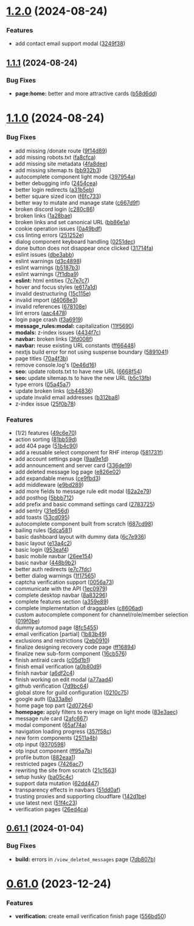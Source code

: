 # [1.2.0](https://github.com/onesoft-sudo/sudobot-dashboard/compare/v1.1.1...v1.2.0) (2024-08-24)


### Features

* add contact email support modal ([3249f38](https://github.com/onesoft-sudo/sudobot-dashboard/commit/3249f382f5c807a14d7bae6614e7896f646f6af8))



## [1.1.1](https://github.com/onesoft-sudo/sudobot-dashboard/compare/v1.1.0...v1.1.1) (2024-08-24)


### Bug Fixes

* **page:home:** better and more attractive cards ([b58d6dd](https://github.com/onesoft-sudo/sudobot-dashboard/commit/b58d6ddf8342f0b61e29d810c126d83bcbb773b1))



# [1.1.0](https://github.com/onesoft-sudo/sudobot-dashboard/compare/v0.61.1...v1.1.0) (2024-08-24)


### Bug Fixes

* add missing /donate route ([9f14d89](https://github.com/onesoft-sudo/sudobot-dashboard/commit/9f14d89daed22ced705d7f61c08ff2782f048342))
* add missing robots.txt ([fa8cfca](https://github.com/onesoft-sudo/sudobot-dashboard/commit/fa8cfca43cb182fe13ddf8cacc350bc4d94ffb89))
* add missing site metadata ([4fa8dee](https://github.com/onesoft-sudo/sudobot-dashboard/commit/4fa8deedd7d5a0f159d339f1767d92e5451e713e))
* add missing sitemap.ts ([bb932b3](https://github.com/onesoft-sudo/sudobot-dashboard/commit/bb932b3c2d03bf85708fda55515fa98d0a2eadca))
* autocomplete component light mode ([397954a](https://github.com/onesoft-sudo/sudobot-dashboard/commit/397954a6c2c0d97f518a6c5b2f275b8a24a6c66d))
* better debugging info ([2454cea](https://github.com/onesoft-sudo/sudobot-dashboard/commit/2454cea774df24f872bc6da8756118ae9053971b))
* better login redirects ([a31b5eb](https://github.com/onesoft-sudo/sudobot-dashboard/commit/a31b5eba46d178d0fe8bd6d9ed250b0d498c0b15))
* better square sized icon ([f6fc733](https://github.com/onesoft-sudo/sudobot-dashboard/commit/f6fc733cccc727530988d2d80b672c0f625f9288))
* better way to mutate and manage state ([c667d9f](https://github.com/onesoft-sudo/sudobot-dashboard/commit/c667d9f0d722d79170edb0fe8c6fb6f8aa362ec1))
* broken discord login ([c280c86](https://github.com/onesoft-sudo/sudobot-dashboard/commit/c280c8656531290f51795bb00be67b3a2c7b91a9))
* broken links ([1a28bae](https://github.com/onesoft-sudo/sudobot-dashboard/commit/1a28bae74ab1861611384f85087fb5105dfd79e7))
* broken links and set canonical URL ([bb86e1a](https://github.com/onesoft-sudo/sudobot-dashboard/commit/bb86e1a8cd926eae4086c7d0879b9b0d15e51d36))
* cookie operation issues ([0a49bdf](https://github.com/onesoft-sudo/sudobot-dashboard/commit/0a49bdfa498b16037def0630666e25e65888e991))
* css linting errors ([251252e](https://github.com/onesoft-sudo/sudobot-dashboard/commit/251252eae8c7be0a9f6fc5561272822afe4659d8))
* dialog component keyboard handling ([0251dec](https://github.com/onesoft-sudo/sudobot-dashboard/commit/0251dec68deef1bc9cd8bdb48060ce89468235f8))
* done button does not disappear once clicked ([31714fa](https://github.com/onesoft-sudo/sudobot-dashboard/commit/31714fabd91486da125eb9e88ba80a8d43315371))
* eslint issues ([dbe3abb](https://github.com/onesoft-sudo/sudobot-dashboard/commit/dbe3abba2d9ae454ee97b37baa4a1e7c8003fea3))
* eslint warnings ([d3c4898](https://github.com/onesoft-sudo/sudobot-dashboard/commit/d3c4898a0abe4ccb6b2dcc6c2f403c5b4d9fad7a))
* eslint warnings ([b5187b3](https://github.com/onesoft-sudo/sudobot-dashboard/commit/b5187b33ff1db01de1fbf23a0d941ce7b10bff51))
* eslint warnings ([7f1dba9](https://github.com/onesoft-sudo/sudobot-dashboard/commit/7f1dba92abadf2f9f8d6433f0a304dd9bee51ca0))
* **eslint:** html entities ([7c7e7c7](https://github.com/onesoft-sudo/sudobot-dashboard/commit/7c7e7c732ff64796d9c9e595c00eef4df55b1b6b))
* hover and focus styles ([e617a1d](https://github.com/onesoft-sudo/sudobot-dashboard/commit/e617a1dc49cb8c4ed0599a01a35e5d17d573bb65))
* invalid destructuring ([15c115e](https://github.com/onesoft-sudo/sudobot-dashboard/commit/15c115e87fea610889593b2f562cd739acbbbd4c))
* invalid import ([d4068e3](https://github.com/onesoft-sudo/sudobot-dashboard/commit/d4068e3d2f576aeb62e75c476ce4649459889755))
* invalid references ([678108e](https://github.com/onesoft-sudo/sudobot-dashboard/commit/678108e7109f84733d91d4550c811560c0553838))
* lint errors ([aac4478](https://github.com/onesoft-sudo/sudobot-dashboard/commit/aac44780de1c725c56c48b9ab84fc51487a88b6d))
* login page crash ([f3a6919](https://github.com/onesoft-sudo/sudobot-dashboard/commit/f3a69197d542dff575d2078a9b4fe21727beda95))
* **message_rules:modal:** capitalization ([11f5690](https://github.com/onesoft-sudo/sudobot-dashboard/commit/11f569058205c9e26887238374fa035411478b31))
* **modals:** z-index issues ([4434f7c](https://github.com/onesoft-sudo/sudobot-dashboard/commit/4434f7c439667eb265da5b6146a8ee586bbe4484))
* **navbar:** broken links ([3fd008f](https://github.com/onesoft-sudo/sudobot-dashboard/commit/3fd008f245606b4d6f958985440ed72500e375aa))
* **navbar:** reuse existing URL constants ([ff66448](https://github.com/onesoft-sudo/sudobot-dashboard/commit/ff6644883f94dcf18dcb675ef58074e1ed4ab7eb))
* nextjs build error for not using suspense boundary ([5891041](https://github.com/onesoft-sudo/sudobot-dashboard/commit/5891041d5f9c34b7320d83031ae380a80e7db3f0))
* page titles ([70a4f3b](https://github.com/onesoft-sudo/sudobot-dashboard/commit/70a4f3bcc039dd92aa6665a168338544d83ef73a))
* remove console.log's ([0e46d16](https://github.com/onesoft-sudo/sudobot-dashboard/commit/0e46d167895a25c1ffb0957b4cbdd69526c31ac4))
* **seo:** update robots.txt to have new URL ([6668f54](https://github.com/onesoft-sudo/sudobot-dashboard/commit/6668f5476c92a3b4c35af31f3f84c5b8d0449346))
* **seo:** update sitemap.ts to have the new URL ([b5c13fb](https://github.com/onesoft-sudo/sudobot-dashboard/commit/b5c13fb6db61d8a8b216b7e81465a927337b3de3))
* type errors ([05a45a7](https://github.com/onesoft-sudo/sudobot-dashboard/commit/05a45a7c661058dd4ab0afa1e8c2f3de99e96f2e))
* update broken links ([cb44836](https://github.com/onesoft-sudo/sudobot-dashboard/commit/cb448360e4b5cd5e9ca94fff0a0d732f04a49099))
* update invalid email addresses ([b312ba8](https://github.com/onesoft-sudo/sudobot-dashboard/commit/b312ba8ce6f22bb4df04423b1f3c81cae39f77e5))
* z-index issue ([25f0b78](https://github.com/onesoft-sudo/sudobot-dashboard/commit/25f0b781be6dab70ef2bd6b560e8938dec79b083))


### Features

* (1/2) features ([49c6e70](https://github.com/onesoft-sudo/sudobot-dashboard/commit/49c6e70f9f9a6cf2cad8783e53e28465a6dfbd16))
* action sorting ([81bb59d](https://github.com/onesoft-sudo/sudobot-dashboard/commit/81bb59d17def37bd40a3bbed6d8c639945bcfab3))
* add 404 page ([51b4c90](https://github.com/onesoft-sudo/sudobot-dashboard/commit/51b4c900c8f80440ef9ef10b291414b12728da4e))
* add a reusable select component for RHF interop ([581731f](https://github.com/onesoft-sudo/sudobot-dashboard/commit/581731fa1e55d5c16f325bb7638e160221d021b3))
* add account settings page ([9aa9e1d](https://github.com/onesoft-sudo/sudobot-dashboard/commit/9aa9e1db9b3925d9466a23e0e601f819108016ea))
* add announcement and server card ([336de19](https://github.com/onesoft-sudo/sudobot-dashboard/commit/336de198e8dfc9c25bf59a11cb486fe4b0358fe5))
* add deleted message log page ([e826e02](https://github.com/onesoft-sudo/sudobot-dashboard/commit/e826e022ed09705bf11c8c36cb1bfc84047fe6a2))
* add expandable menus ([ce9fbd3](https://github.com/onesoft-sudo/sudobot-dashboard/commit/ce9fbd37c10654afd64213d23dd95b659da31f66))
* add middleware ([e9bd289](https://github.com/onesoft-sudo/sudobot-dashboard/commit/e9bd289a8389cf423849584d61d683370786ec62))
* add more fields to message rule edit modal ([62a2e79](https://github.com/onesoft-sudo/sudobot-dashboard/commit/62a2e799998b9f20df1c4ac1610c663d8d4dfdf9))
* add posthog ([5bbb712](https://github.com/onesoft-sudo/sudobot-dashboard/commit/5bbb7121e1b02e65754990fb571f6c8b24c1dfd0))
* add prefix and basic command settings card ([2783725](https://github.com/onesoft-sudo/sudobot-dashboard/commit/2783725212633810b605028eff70ca4b52c3626e))
* add sentry ([31e656d](https://github.com/onesoft-sudo/sudobot-dashboard/commit/31e656d09bc63680674a1c82563cc6b6437c159b))
* add toasts ([53cd095](https://github.com/onesoft-sudo/sudobot-dashboard/commit/53cd095ab71debe887e916a70b182196e87ba714))
* autocomplete component built from scratch ([687cd98](https://github.com/onesoft-sudo/sudobot-dashboard/commit/687cd9810a7419eb89d5a390f45d72e1954c6dde))
* bailing rules ([5dca581](https://github.com/onesoft-sudo/sudobot-dashboard/commit/5dca5818ba25cb3a8ad1e5728c171d5a1a077316))
* basic dashboard layout with dummy data ([6c7e936](https://github.com/onesoft-sudo/sudobot-dashboard/commit/6c7e9363881391c083901ad978589f768874cdf9))
* basic layout ([e13a4c2](https://github.com/onesoft-sudo/sudobot-dashboard/commit/e13a4c25d76d74ce5cf76268ad9fc06e01413339))
* basic login ([953eaf4](https://github.com/onesoft-sudo/sudobot-dashboard/commit/953eaf48ecf6a8bb76e451d5795023e549fc7fcd))
* basic mobile navbar ([26ee154](https://github.com/onesoft-sudo/sudobot-dashboard/commit/26ee154e62a4cecd75ecadeafd94d2f5f5472488))
* basic navbar ([448b9b2](https://github.com/onesoft-sudo/sudobot-dashboard/commit/448b9b21aea4cb2b60cc7167a3c777ab6acafae3))
* better auth redirects ([e7c7fdc](https://github.com/onesoft-sudo/sudobot-dashboard/commit/e7c7fdc4b39196c68291f3f2107c7a1e6e73083f))
* better dialog warnings ([1f17565](https://github.com/onesoft-sudo/sudobot-dashboard/commit/1f175655745d8e786eccac93dc244dd4c9b46be5))
* captcha verification support ([0056a73](https://github.com/onesoft-sudo/sudobot-dashboard/commit/0056a734a8030aa7c942e6f4456bb26802e1ec76))
* communicate with the API ([1ec0979](https://github.com/onesoft-sudo/sudobot-dashboard/commit/1ec0979a9ab9f04e121ef2beaf0e782534c67796))
* complete desktop navbar ([8a83296](https://github.com/onesoft-sudo/sudobot-dashboard/commit/8a83296b243463d7f526208d1d21ed0bce4efe19))
* complete features section ([a359e89](https://github.com/onesoft-sudo/sudobot-dashboard/commit/a359e896499214f1236d6a1e0acf9bccdc865397))
* complete implementation of draggables ([c8606ad](https://github.com/onesoft-sudo/sudobot-dashboard/commit/c8606ad5439504782d5bccd1e1903609a3ecceb5))
* custom autocomplete component for channel/role/member selection ([019f0be](https://github.com/onesoft-sudo/sudobot-dashboard/commit/019f0bee10168ed6cb95ab61942b12d41a62adf0))
* dummy automod page ([8fc5455](https://github.com/onesoft-sudo/sudobot-dashboard/commit/8fc5455e9438129ae11fe2b508bf28a7c0c5bd9b))
* email verification [partial] ([1b83b49](https://github.com/onesoft-sudo/sudobot-dashboard/commit/1b83b49400c571771fe0458fbb9bb716597dbb19))
* exclusions and restrictions ([2eb0910](https://github.com/onesoft-sudo/sudobot-dashboard/commit/2eb09105f5e1504a2b1bec543be7b8aa84387f39))
* finalize designing recovery code page ([ff16894](https://github.com/onesoft-sudo/sudobot-dashboard/commit/ff16894a96015764f2d9ca1aff39acc419672c2e))
* finalize new sub-form component ([16cb576](https://github.com/onesoft-sudo/sudobot-dashboard/commit/16cb57676db67c8fd123e220d0901bf3da7786e3))
* finish antiraid cards ([c05d1b1](https://github.com/onesoft-sudo/sudobot-dashboard/commit/c05d1b1931396bcbdec80271a3f78e2d71786e19))
* finish email verification ([a0b80d9](https://github.com/onesoft-sudo/sudobot-dashboard/commit/a0b80d9370536ebc74772e4d3cff512354771532))
* finish navbar ([a6df2c4](https://github.com/onesoft-sudo/sudobot-dashboard/commit/a6df2c4bdb74a6fbaced978e7bec112527e47f46))
* finish working on edit modal ([a77aad4](https://github.com/onesoft-sudo/sudobot-dashboard/commit/a77aad40a5d88d6896eded1587a3af8dfb58d6c9))
* github verification ([7d9bc64](https://github.com/onesoft-sudo/sudobot-dashboard/commit/7d9bc6470b4727381c3b32ff09c30399b3bd749b))
* global store for guild configuration ([0210c75](https://github.com/onesoft-sudo/sudobot-dashboard/commit/0210c75a081528810fb0bb37e7d79eb527fd522e))
* google auth ([0a33a8e](https://github.com/onesoft-sudo/sudobot-dashboard/commit/0a33a8e7b6c61a44abe615e54234bd1f9c4ea21a))
* home page top part ([2d07264](https://github.com/onesoft-sudo/sudobot-dashboard/commit/2d072644c3fbb342c76ce3b116a32e4002e8681c))
* **homepage:** apply filters to every image on light mode ([83e3aec](https://github.com/onesoft-sudo/sudobot-dashboard/commit/83e3aeca6a2d37a56932e607cae8eadaadbcf5af))
* message rule card ([2afc667](https://github.com/onesoft-sudo/sudobot-dashboard/commit/2afc6674337f10baa4a94fa560480d3ad0079726))
* modal component ([65af74a](https://github.com/onesoft-sudo/sudobot-dashboard/commit/65af74a48ef580bac1372439c9471c9657e1ed37))
* navigation loading progress ([357f58c](https://github.com/onesoft-sudo/sudobot-dashboard/commit/357f58c626d0ea9a5e5056dcbf054ecfcedc971e))
* new form components ([2511a4b](https://github.com/onesoft-sudo/sudobot-dashboard/commit/2511a4b3d5cbe7415301e2f783104bc765c8d5fc))
* otp input ([9370598](https://github.com/onesoft-sudo/sudobot-dashboard/commit/9370598f484074b5c1a3187230fe56deafc67e95))
* otp input component ([ff95a7b](https://github.com/onesoft-sudo/sudobot-dashboard/commit/ff95a7b163bbdf6356750f838ded7ed462f72030))
* profile button ([882eaa1](https://github.com/onesoft-sudo/sudobot-dashboard/commit/882eaa151d69b2447963f6041bcd757c59edb3fd))
* restricted pages ([7426ac7](https://github.com/onesoft-sudo/sudobot-dashboard/commit/7426ac7f7d1bfcc541f15c491fecb522ee887670))
* rewriting the site from scratch ([21c1563](https://github.com/onesoft-sudo/sudobot-dashboard/commit/21c1563412c42c9543d20c5f5c8274694bb33168))
* setup husky ([ba05c4c](https://github.com/onesoft-sudo/sudobot-dashboard/commit/ba05c4c680116d857d4abf5adde40d7046429df8))
* support data mutation ([62dd447](https://github.com/onesoft-sudo/sudobot-dashboard/commit/62dd44761ce4ba0cf9c1dd3ab0737130e2a508b9))
* transparency effects in navbars ([51dd0af](https://github.com/onesoft-sudo/sudobot-dashboard/commit/51dd0af81cd0d8978c9958d79d629f76e06a5dae))
* trusting proxies and supporting cloudflare ([142d1be](https://github.com/onesoft-sudo/sudobot-dashboard/commit/142d1be518b6f1a46da5a6a709a3b12c65fc04c0))
* use latest next ([51f4c23](https://github.com/onesoft-sudo/sudobot-dashboard/commit/51f4c230cd9f14cc8beeaea1bc7b94014532c774))
* verification pages ([26ed4ca](https://github.com/onesoft-sudo/sudobot-dashboard/commit/26ed4ca56f8f36732059998083fd888bb63bc211))



## [0.61.1](https://github.com/onesoft-sudo/sudobot-dashboard/compare/v0.61.0...v0.61.1) (2024-01-04)


### Bug Fixes

* **build:** errors in `/view_deleted_messages` page ([7db807b](https://github.com/onesoft-sudo/sudobot-dashboard/commit/7db807bc50f8d672d1fb9f49606df3552d922cb1))



# [0.61.0](https://github.com/onesoft-sudo/sudobot-dashboard/compare/v0.60.1...v0.61.0) (2023-12-24)


### Features

* **verification:** create email verification finish page ([556bd50](https://github.com/onesoft-sudo/sudobot-dashboard/commit/556bd50dbc76d362c06d622fc117c999bf9c64ec))



